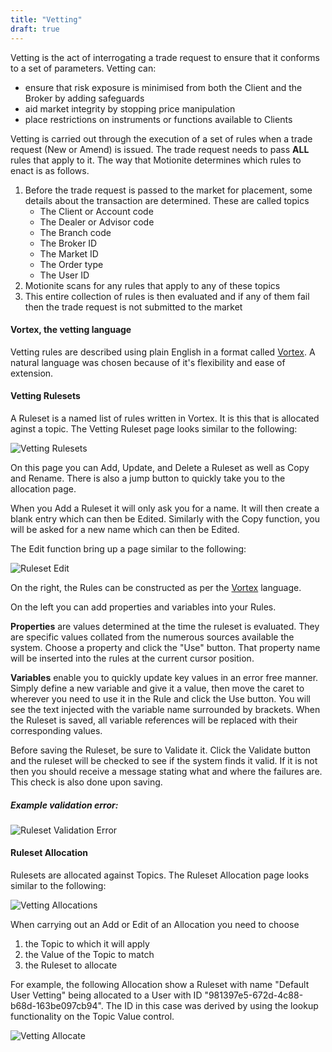 ```yaml
---
title: "Vetting"
draft: true
---
```


Vetting is the act of interrogating a trade request to ensure that it conforms to a set of parameters. Vetting can:

* ensure that risk exposure is minimised from both the Client and the Broker by adding safeguards
* aid market integrity by stopping price manipulation
* place restrictions on instruments or functions available to Clients

Vetting is carried out through the execution of a set of rules when a trade request (New or Amend) is issued. The trade request needs to pass **ALL** rules that apply to it. The way that Motionite determines which rules to enact is as follows.

1. Before the trade request is passed to the market for placement, some details about the transaction are determined. These are called topics
    * The Client or Account code
    * The Dealer or Advisor code
    * The Branch code
    * The Broker ID
    * The Market ID
    * The Order type
    * The User ID
2. Motionite scans for any rules that apply to any of these topics
3. This entire collection of rules is then evaluated and if any of them fail then the trade request is not submitted to the market

#### Vortex, the vetting language

Vetting rules are described using plain English in a format called [Vortex](./vortex). A natural language was chosen because of it's flexibility and ease of extension.


#### Vetting Rulesets

A Ruleset is a named list of rules written in Vortex. It is this that is allocated aginst a topic. The Vetting Ruleset page looks similar to the following:

![Vetting Rulesets](/images/vetting-maintain.png)

On this page you can Add, Update, and Delete a Ruleset as well as Copy and Rename. There is also a jump button to quickly take you to the allocation page.

When you Add a Ruleset it will only ask you for a name. It will then create a blank entry which can then be Edited. Similarly with the Copy function, you will be asked for a new name which can then be Edited.

The Edit function bring up a page similar to the following:

![Ruleset Edit](/images/vetting-edit.png)

On the right, the Rules can be constructed as per the [Vortex](/concepts/vortex) language.

On the left you can add properties and variables into your Rules.

**Properties** are values determined at the time the ruleset is evaluated. They are specific values collated from the numerous sources available the system. Choose a property and click the "Use" button. That property name will be inserted into the rules at the current cursor position.

**Variables** enable you to quickly update key values in an error free manner. Simply define a new variable and give it a value, then move the caret to wherever you need to use it in the Rule and click the Use button. You will see the text injected with the variable name surrounded by brackets. When the Ruleset is saved, all variable references will be replaced with their corresponding values.

Before saving the Ruleset, be sure to Validate it. Click the Validate button and the ruleset will be checked to see if the system finds it valid. If it is not then you should receive a message stating what and where the failures are. This check is also done upon saving.

##### Example validation error:

![Ruleset Validation Error](/images/vetting-validateerror.png)

#### Ruleset Allocation

Rulesets are allocated against Topics. The Ruleset Allocation page looks similar to the following:

![Vetting Allocations](/images/vetting-allocations.png)

When carrying out an Add or Edit of an Allocation you need to choose
1. the Topic to which it will apply
2. the Value of the Topic to match
3. the Ruleset to allocate

For example, the following Allocation show a Ruleset with name "Default User Vetting" being allocated to a User with ID "981397e5-672d-4c88-b68d-163be097cb94". The ID in this case was derived by using the lookup functionality on the Topic Value control.

![Vetting Allocate](/images/vetting-allocate.png)
